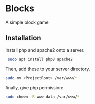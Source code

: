 # Blocks
A simple block game


## Installation

Install php and apache2 onto a server.

```bash
 sudo apt install php8 apache2
```
   Then, add these to your server directory.
```bash
sudo mv <ProjectRoot> /var/www/*
``` 

finally, give php permission:
```bash
sudo chown -R www-data /var/www/*
```
